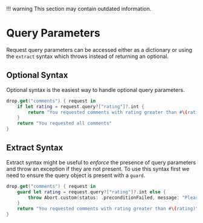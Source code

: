 !!! warning
    This section may contain outdated information.

# Query Parameters

Request query parameters can be accessed either as a dictionary or using the `extract` syntax which throws instead of returning an optional.

## Optional Syntax

Optional syntax is the easiest way to handle optional query parameters.

```swift
drop.get("comments") { request in
    if let rating = request.query?["rating"]?.int {
        return "You requested comments with rating greater than #\(rating)"
    }
    return "You requested all comments"
}
```

## Extract Syntax

Extract syntax might be useful to *enforce* the presence of query parameters and throw an exception if they are not present. 
To use this syntax first we need to ensure the query object is present with a `guard`.

```swift
drop.get("comments") { request in
    guard let rating = request.query?["rating"]?.int else {
        throw Abort.custom(status: .preconditionFailed, message: "Please include a rating")
    }
    return "You requested comments with rating greater than #\(rating)"
}
```
